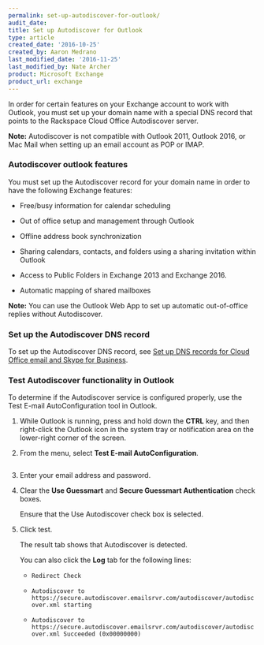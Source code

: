 ```yaml
---
permalink: set-up-autodiscover-for-outlook/
audit_date:
title: Set up Autodiscover for Outlook
type: article
created_date: '2016-10-25'
created_by: Aaron Medrano
last_modified_date: '2016-11-25'
last_modified_by: Nate Archer
product: Microsoft Exchange
product_url: exchange
---
```



In order for certain features on your Exchange account to work with Outlook, you must set up your domain name with a special DNS record that points to the Rackspace Cloud Office Autodiscover server.

**Note:** Autodiscover is not compatible with Outlook 2011, Outlook 2016, or Mac Mail when setting up an email account as POP or IMAP.


### Autodiscover outlook features

You must set up the Autodiscover record for your domain name in order to have the following Exchange features:

- Free/busy information for calendar scheduling

- Out of office setup and management through Outlook

- Offline address book synchronization

- Sharing calendars, contacts, and folders using a sharing invitation within Outlook

- Access to Public Folders in Exchange 2013 and Exchange 2016.

- Automatic mapping of shared mailboxes

**Note:** You can use the Outlook Web App to set up automatic out-of-office replies without Autodiscover.

### Set up the Autodiscover DNS record

To set up the Autodiscover DNS record, see [Set up DNS records for Cloud Office email and Skype for Business](https://support.rackspace.com/how-to/set-up-dns-records-for-cloud-office-email-and-skype-for-business/#autodiscover-records).

### Test Autodiscover functionality in Outlook

To determine if the Autodiscover service is configured properly,  use the Test E-mail AutoConfiguration tool in Outlook.

1. While Outlook is running, press and hold down the **CTRL** key, and then right-click the Outlook icon in the system tray or notification area on the lower-right corner of the screen.

2. From the menu, select **Test E-mail AutoConfiguration**.

    <img src="{% asset_path exchange/set-up-autodiscover-for-outlook/autodiscover1.png %}" alt="" />

3. Enter your email address and password.

4. Clear the **Use Guessmart** and **Secure Guessmart Authentication** check boxes.

    Ensure that the Use Autodiscover check box is selected.

5. Click test.

    The result tab shows that Autodiscover is detected.
    <img src="{% asset_path exchange/set-up-autodiscover-for-outlook/autodiscover2.png %}" alt="" />


    You can also click the **Log** tab for the following lines:

      - `Redirect Check`

      - `Autodiscover to https://secure.autodiscover.emailsrvr.com/autodiscover/autodiscover.xml starting`

      - `Autodiscover to https://secure.autodiscover.emailsrvr.com/autodiscover/autodiscover.xml Succeeded (0x00000000)`
